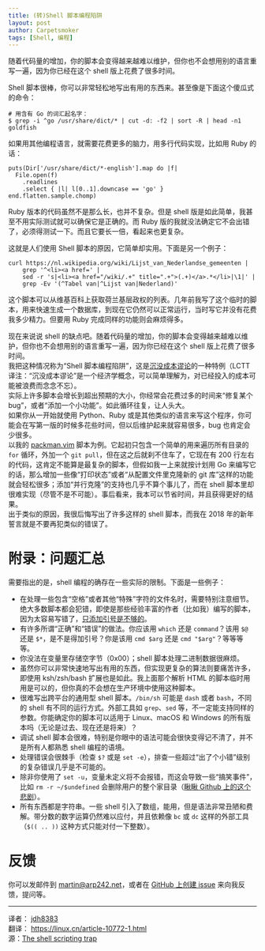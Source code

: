 ```yaml
---
title: (转)Shell 脚本编程陷阱
layout: post
author: Carpetsmoker
tags: [Shell, 编程]
---
```


随着代码量的增加，你的脚本会变得越来越难以维护，但你也不会想用别的语言重写一遍，因为你已经在这个 shell 版上花费了很多时间。   
<!--more-->

Shell 脚本很棒，你可以非常轻松地写出有用的东西来。甚至像是下面这个傻瓜式的命令：
```
# 用含有 Go 的词汇起名字：
$ grep -i ^go /usr/share/dict/* | cut -d: -f2 | sort -R | head -n1
goldfish
```
如果用其他编程语言，就需要花费更多的脑力，用多行代码实现，比如用 Ruby 的话：
```
puts(Dir['/usr/share/dict/*-english'].map do |f|
  File.open(f)
    .readlines
    .select { |l| l[0..1].downcase == 'go' }
end.flatten.sample.chomp)
```
Ruby 版本的代码虽然不是那么长，也并不复杂。但是 shell 版是如此简单，我甚至不用实际测试就可以确保它是正确的。而 Ruby 版的我就没法确定它不会出错了，必须得测试一下。而且它要长一倍，看起来也更复杂。   

这就是人们使用 Shell 脚本的原因，它简单却实用。下面是另一个例子：
```
curl https://nl.wikipedia.org/wiki/Lijst_van_Nederlandse_gemeenten |
    grep '^<li><a href=' |
    sed -r 's|<li><a href="/wiki/.+" title=".+">(.+)</a>.*</li>|\1|' |
    grep -Ev '(^Tabel van|^Lijst van|Nederland)'
```
这个脚本可以从维基百科上获取荷兰基层政权的列表。几年前我写了这个临时的脚本，用来快速生成一个数据库，到现在它仍然可以正常运行，当时写它并没有花费我多少精力。但要用 Ruby 完成同样的功能则会麻烦得多。   

现在来说说 shell 的缺点吧。随着代码量的增加，你的脚本会变得越来越难以维护，但你也不会想用别的语言重写一遍，因为你已经在这个 shell 版上花费了很多时间。   
我把这种情况称为“Shell 脚本编程陷阱”，这是[沉没成本谬论](https://youarenotsosmart.com/2011/03/25/the-sunk-cost-fallacy/)的一种特例（LCTT 译注：“沉没成本谬论”是一个经济学概念，可以简单理解为，对已经投入的成本可能被浪费而念念不忘）。   
实际上许多脚本会增长到超出预期的大小，你经常会花费过多的时间来“修复某个 bug”，或者“添加一个小功能”。如此循环往复，让人头大。   
如果你从一开始就使用 Python、Ruby 或是其他类似的语言来写这个程序，你可能会在写第一版的时候多花些时间，但以后维护起来就容易很多，bug 也肯定会少很多。   
以我的 [packman.vim](https://github.com/Carpetsmoker/packman.vim) 脚本为例。它起初只包含一个简单的用来遍历所有目录的 `for` 循环，外加一个 `git pull`，但在这之后就刹不住车了，它现在有 200 行左右的代码，这肯定不能算是最复杂的脚本，但假如我一上来就按计划用 Go 来编写它的话，那么增加一些像“打印状态”或者“从配置文件里克隆新的 git 库”这样的功能就会轻松很多；添加“并行克隆”的支持也几乎不算个事儿了，而在 shell 脚本里却很难实现（尽管不是不可能）。事后看来，我本可以节省时间，并且获得更好的结果。   
出于类似的原因，我很后悔写出了许多这样的 shell 脚本，而我在 2018 年的新年誓言就是不要再犯类似的错误了。   
# 附录：问题汇总   
需要指出的是，shell 编程的确存在一些实际的限制。下面是一些例子：   
- 在处理一些包含“空格”或者其他“特殊”字符的文件名时，需要特别注意细节。绝大多数脚本都会犯错，即使是那些经验丰富的作者（比如我）编写的脚本，因为太容易写错了，[只添加引号是不够的](https://dwheeler.com/essays/filenames-in-shell.html)。
- 有许多所谓“正确”和“错误”的做法。你应该用 `which` 还是 `command`？该用 `$@` 还是 `$*`，是不是得加引号？你是该用 `cmd $arg` 还是 `cmd "$arg"`？等等等等。
- 你没法在变量里存储空字节（0x00）；shell 脚本处理二进制数据很麻烦。
- 虽然你可以非常快速地写出有用的东西，但实现更复杂的算法则要痛苦许多，即使用 ksh/zsh/bash 扩展也是如此。我上面那个解析 HTML 的脚本临时用用是可以的，但你真的不会想在生产环境中使用这种脚本。
- 很难写出跨平台的通用型 shell 脚本。`/bin/sh` 可能是 `dash` 或者 `bash`，不同的 shell 有不同的运行方式。外部工具如 `grep`、`sed` 等，不一定能支持同样的参数。你能确定你的脚本可以适用于 Linux、macOS 和 Windows 的所有版本吗（无论是过去、现在还是将来）？
- 调试 shell 脚本会很难，特别是你眼中的语法可能会很快变得记不清了，并不是所有人都熟悉 shell 编程的语境。
- 处理错误会很棘手（检查 `$?` 或是 `set -e`），排查一些超过“出了个小错”级别的复杂错误几乎是不可能的。
- 除非你使用了 `set -u`，变量未定义将不会报错，而这会导致一些“搞笑事件”，比如 `rm -r ~/$undefined` 会删除用户的整个家目录（[瞅瞅 Github 上的这个悲剧](https://github.com/ValveSoftware/steam-for-linux/issues/3671)）。
- 所有东西都是字符串。一些 shell 引入了数组，能用，但是语法非常丑陋和费解。带分数的数字运算仍然难以应付，并且依赖像 `bc` 或 `dc` 这样的外部工具（`$(( .. ))` 这种方式只能对付一下整数）。

# 反馈
你可以发邮件到 <martin@arp242.net>，或者在 [GitHub 上创建 issue](https://github.com/Carpetsmoker/arp242.net/issues/new) 来向我反馈，提问等。

---

译者： [jdh8383](https://linux.cn/lctt/jdh8383)   
翻译： <https://linux.cn/article-10772-1.html>   
源：[The shell scripting trap](https://arp242.net/weblog/shell-scripting-trap.html)
